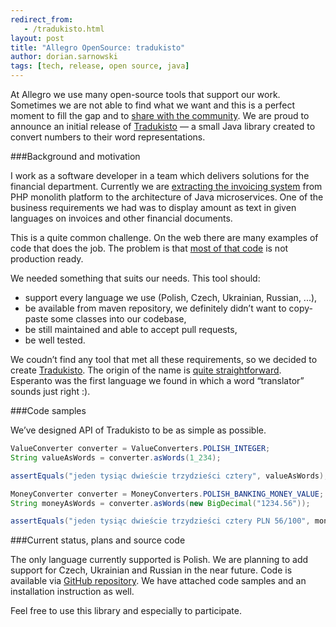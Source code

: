 ```yaml
---
redirect_from:
   - /tradukisto.html
layout: post
title: "Allegro OpenSource: tradukisto"
author: dorian.sarnowski
tags: [tech, release, open source, java]
---
```


At Allegro we use many open-source tools that support our work. Sometimes we are not able to find what we want and this is a perfect moment to fill the gap and
to [share with the community](/open-source). We are proud to announce an initial release of [Tradukisto](https://github.com/allegro/tradukisto) — a small Java library created to
convert numbers to their word representations.

###Background and motivation

I work as a software developer in a team which delivers solutions for the financial department. Currently we are
[extracting the invoicing system](/working-with-legacy-architecture.html) from PHP monolith platform to the architecture of Java
microservices. One of the business requirements we had was to display amount as text in given languages on invoices and other financial documents.

This is a quite common challenge. On the web there are many examples of code that does the job. The problem is that
[most of that code](http://stackoverflow.com/questions/3911966/how-to-convert-number-to-words-in-java) is not production ready.

We needed something that suits our needs. This tool should:

+ support every language we use (Polish, Czech, Ukrainian, Russian, ...),
+ be available from maven repository, we definitely didn’t want to copy-paste some classes into our codebase,
+ be still maintained and able to accept pull requests,
+ be well tested.

We coudn’t find any tool that met all these requirements, so we decided to create [Tradukisto](https://github.com/allegro/tradukisto).
The origin of the name is [quite straightforward](https://translate.google.com/#eo/en/tradukisto).
Esperanto was the first language we found in which a word “translator” sounds just right :).

###Code samples

We’ve designed API of Tradukisto to be as simple as possible.

```java
ValueConverter converter = ValueConverters.POLISH_INTEGER;
String valueAsWords = converter.asWords(1_234);

assertEquals("jeden tysiąc dwieście trzydzieści cztery", valueAsWords);
```

```java
MoneyConverter converter = MoneyConverters.POLISH_BANKING_MONEY_VALUE;
String moneyAsWords = converter.asWords(new BigDecimal("1234.56"));

assertEquals("jeden tysiąc dwieście trzydzieści cztery PLN 56/100", moneyAsWords);
```

###Current status, plans and source code

The only language currently supported is Polish. We are planning to add support for Czech, Ukrainian and Russian in the near future. Code is available
via [GitHub repository](https://github.com/allegro/tradukisto). We have attached code samples and an installation instruction as well.

Feel free to use this library and especially to participate.
